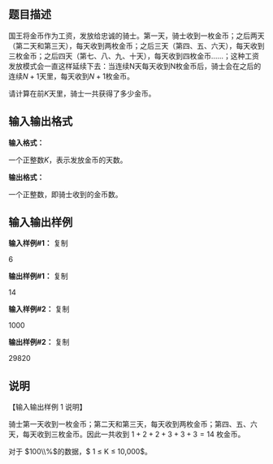 题目描述
----

国王将金币作为工资，发放给忠诚的骑士。第一天，骑士收到一枚金币；之后两天（第二天和第三天），每天收到两枚金币；之后三天（第四、五、六天），每天收到三枚金币；之后四天（第七、八、九、十天），每天收到四枚金币……；这种工资发放模式会一直这样延续下去：当连续N天每天收到N枚金币后，骑士会在之后的连续$N+1$天里，每天收到$N+1$枚金币。

请计算在前$K$天里，骑士一共获得了多少金币。

输入输出格式
------

**输入格式：**  

一个正整数$K$，表示发放金币的天数。

**输出格式：**  

一个正整数，即骑士收到的金币数。

输入输出样例
------

**输入样例#1：** 复制

6

**输出样例#1：** 复制

14

**输入样例#2：** 复制

1000

**输出样例#2：** 复制

29820

说明
--

【输入输出样例 1 说明】

骑士第一天收到一枚金币；第二天和第三天，每天收到两枚金币；第四、五、六天，每天收到三枚金币。因此一共收到 $1+2+2+3+3+3=14$ 枚金币。

对于 $100\\%$的数据，$ 1 ≤ K ≤ 10,000$。